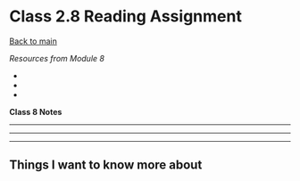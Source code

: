 # Class 2.8 Reading Assignment

[Back to main](https://michaeldulin.github.io/reading-notes)

*Resources from Module 8* 
- []()
- []()
- []()

**Class 8 Notes**

** **



** ** 



** ** 


## Things I want to know more about
